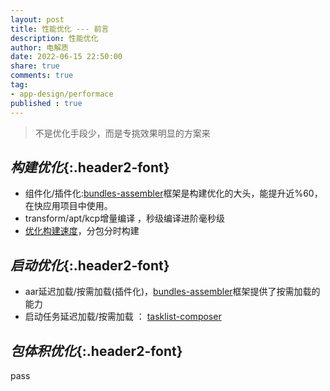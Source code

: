 ```yaml
---
layout: post
title: 性能优化 --- 前言
description: 性能优化
author: 电解质
date: 2022-06-15 22:50:00
share: true
comments: true
tag: 
- app-design/performace
published : true
---
```

> 不是优化手段少，而是专挑效果明显的方案来

## *构建优化*{:.header2-font}
- 组件化/插件化:[bundles-assembler](https://github.com/JamesfChen/bundles-assembler)框架是构建优化的大头，能提升近%60，在快应用项目中使用。
- transform/apt/kcp增量编译 ，秒级编译进阶毫秒级
- [优化构建速度](https://developer.android.com/studio/build/optimize-your-build?hl=zh-cn)，分包分时构建


## *启动优化*{:.header2-font}
- aar延迟加载/按需加载(插件化)，[bundles-assembler](https://github.com/JamesfChen/bundles-assembler)框架提供了按需加载的能力
- 启动任务延迟加载/按需加载 ： [tasklist-composer](https://github.com/JamesfChen/spacecraft-android/blob/master/vivian/viopt/tasklist-composer/build.gradle)


## *包体积优化*{:.header2-font}
pass